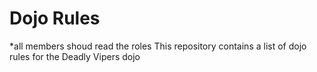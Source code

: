 Dojo Rules
==========
*all members shoud read the roles
This repository contains a list of dojo rules for the Deadly Vipers dojo

